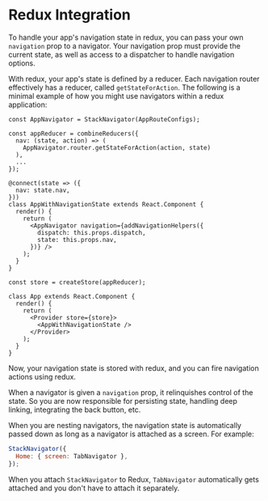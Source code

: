 # Redux Integration

To handle your app's navigation state in redux, you can pass your own `navigation` prop to a navigator. Your navigation prop must provide the current state, as well as access to a dispatcher to handle navigation options.

With redux, your app's state is defined by a reducer. Each navigation router effectively has a reducer, called `getStateForAction`. The following is a minimal example of how you might use navigators within a redux application:

```
const AppNavigator = StackNavigator(AppRouteConfigs);

const appReducer = combineReducers({
  nav: (state, action) => (
    AppNavigator.router.getStateForAction(action, state)
  ),
  ...
});

@connect(state => ({
  nav: state.nav,
}))
class AppWithNavigationState extends React.Component {
  render() {
    return (
      <AppNavigator navigation={addNavigationHelpers({
        dispatch: this.props.dispatch,
        state: this.props.nav,
      })} />
    );
  }
}

const store = createStore(appReducer);

class App extends React.Component {
  render() {
    return (
      <Provider store={store}>
        <AppWithNavigationState />
      </Provider>
    );
  }
}
```

Now, your navigation state is stored with redux, and you can fire navigation actions using redux.

When a navigator is given a `navigation` prop, it relinquishes control of the state. So you are now responsible for persisting state, handling deep linking, integrating the back button, etc.

When you are nesting navigators, the navigation state is automatically passed down as long as a navigator is attached as a screen. For example:

```js
StackNavigator({
  Home: { screen: TabNavigator },
});
```

When you attach `StackNavigator` to Redux, `TabNavigator` automatically gets attached and you don't have to attach it separately.
